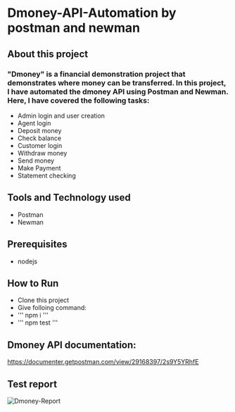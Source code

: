 # Dmoney-API-Automation by postman and newman

## About this project
### "Dmoney" is a financial demonstration project that demonstrates where money can be transferred. In this project, I have automated the dmoney API using Postman and Newman. Here, I have covered the following tasks:

- Admin login and user creation
- Agent login
- Deposit money
- Check balance
- Customer login
- Withdraw money
- Send money
- Make Payment
- Statement checking

## Tools and  Technology used
- Postman
- Newman

## Prerequisites
- nodejs

## How to Run
- Clone this project
- Give folloing command:
- ''' npm i '''
- ''' npm test '''

## Dmoney API documentation:
https://documenter.getpostman.com/view/29168397/2s9Y5YRhfE

## Test report
![Dmoney-Report](https://github.com/Ratulhasan88/Dmoney-API-Automation-Newman/assets/135263807/a8b881b9-5703-481f-9297-1a24155288c3)

